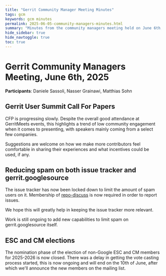 ```yaml
---
title: "Gerrit Community Manager Meeting Minutes"
tags: gcm
keywords: gcm minutes
permalink: 2025-06-05-community-managers-minutes.html
summary: "Minutes from the community managers meeting held on June 6th, 2025"
hide_sidebar: true
hide_navtoggle: true
toc: true
---
```


# Gerrit Community Managers Meeting, June 6th, 2025

**Participants**: Daniele Sassoli, Nasser Grainawi, Matthias Sohn

## Gerrit User Summit Call For Papers

CFP is progressing slowly. Despite the overall good attendance at GerritMeets
events, this highlights a trend of low community engagement when it comes to
presenting, with speakers mainly coming from a select few companies.

Suggestions are welcome on how we make more contributors feel comfortable in
sharing their experiences and what incentives could be used, if any.

## Reducing spam on both issue tracker and gerrit.googlesource

The issue tracker has now been locked down to limit the amount of spam users on
it. Membership of [repo-discuss](https://groups.google.com/g/repo-discuss) is
now required in order to report issues.

We hope this will greatly help in keeping the issue tracker more relevant.

Work is still ongoing to add new capabilities to limit spam on
gerrit.googlesource itself.

## ESC and CM elections

The nomination phase of the election of non-Google ESC and CM members for
2025-2026 is now closed. There was a delay in getting the vote casting process
started, this is now ongoing and will end on the 10th of June, after which we'll
announce the new members on the mailing list.


